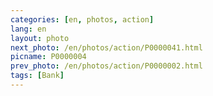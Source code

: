 ```yaml
---
categories: [en, photos, action]
lang: en
layout: photo
next_photo: /en/photos/action/P0000041.html
picname: P0000004
prev_photo: /en/photos/action/P0000002.html
tags: [Bank]
---
```

